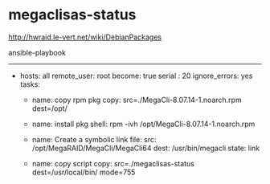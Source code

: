 megaclisas-status
=================

http://hwraid.le-vert.net/wiki/DebianPackages



ansible-playbook


---
- hosts: all
  remote_user: root
  become: true
  serial : 20
  ignore_errors: yes
  tasks:
    - name: copy rpm pkg
      copy:  src=./MegaCli-8.07.14-1.noarch.rpm  dest=/opt/

    - name: install pkg
      shell: rpm -ivh  /opt/MegaCli-8.07.14-1.noarch.rpm

    - name: Create a symbolic link
      file:
        src: /opt/MegaRAID/MegaCli/MegaCli64
        dest: /usr/bin/megacli
        state: link

    - name: copy script
      copy: src=./megaclisas-status dest=/usr/local/bin/   mode=755
